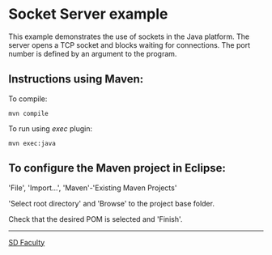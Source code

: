 # Socket Server example

This example demonstrates the use of sockets in the Java platform.
The server opens a TCP socket and blocks waiting for connections.
The port number is defined by an argument to the program.

## Instructions using Maven:

To compile:

```
mvn compile
```

To run using _exec_ plugin:

```
mvn exec:java
```

## To configure the Maven project in Eclipse:

'File', 'Import...', 'Maven'-'Existing Maven Projects'

'Select root directory' and 'Browse' to the project base folder.

Check that the desired POM is selected and 'Finish'.

---

[SD Faculty](mailto:leic-sod@disciplinas.tecnico.ulisboa.pt)
